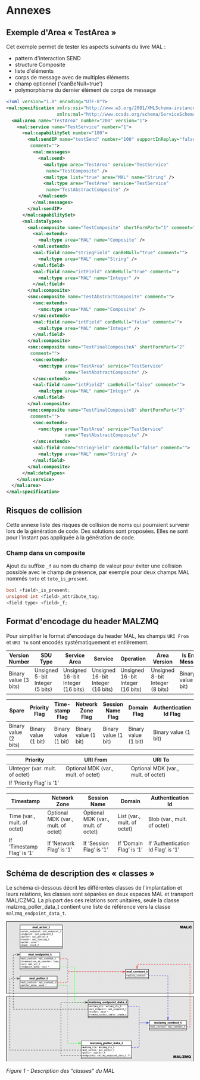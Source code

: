 Annexes
=======

Exemple d'Area « TestArea »
---------------------------

Cet exemple permet de tester les aspects suivants du livre MAL :

  -	pattern d'interaction SEND
  -	structure Composite
  -	liste d'éléments
  -	corps de message avec de multiples éléments
  -	champ optionnel ('canBeNull=true')
  -	polymorphisme du dernier élément de corps de message

```xml
<?xml version="1.0" encoding="UTF-8"?>
<mal:specification xmlns:xsi="http://www.w3.org/2001/XMLSchema-instance"
                   xmlns:mal="http://www.ccsds.org/schema/ServiceSchema">
  <mal:area name="TestArea" number="200" version="1">
    <mal:service name="TestService" number="1">
      <mal:capabilitySet number="100">
        <mal:sendIP name="testSend" number="100" supportInReplay="false"
         comment="">
          <mal:messages>
            <mal:send>
              <mal:type area="TestArea" service="TestService"
               name="TestComposite" />
              <mal:type list="true" area="MAL" name="String" />
              <mal:type area="TestArea" service="TestService"
               name="TestAbstractComposite" />
            </mal:send>
          </mal:messages>
        </mal:sendIP>
      </mal:capabilitySet>
      <mal:dataTypes>
        <mal:composite name="TestComposite" shortFormPart="1" comment="">
          <mal:extends>
            <mal:type area="MAL" name="Composite" />
          </mal:extends>
          <mal:field name="stringField" canBeNull="true" comment="">
            <mal:type area="MAL" name="String" />
          </mal:field>
          <mal:field name="intField" canBeNull="true" comment="">
            <mal:type area="MAL" name="Integer" />
          </mal:field>
        </mal:composite>
        <smc:composite name="TestAbstractComposite" comment="">
          <smc:extends>
            <smc:type area="MAL" name="Composite" />
          </smc:extends>
          <mal:field name="intField" canBeNull="false" comment="">
            <mal:type area="MAL" name="Integer" />
          </mal:field>
        </mal:composite>
        <smc:composite name="TestFinalCompositeA" shortFormPart="2"
         comment="">
          <smc:extends>
            <smc:type area="TestArea" service="TestService"
                      name="TestAbstractComposite" />
          </smc:extends>
          <mal:field name="intField2" canBeNull="false" comment="">
            <mal:type area="MAL" name="Integer" />
          </mal:field>
        </mal:composite>
        <smc:composite name="TestFinalCompositeB" shortFormPart="3"
         comment="">
          <smc:extends>
            <smc:type area="TestArea" service="TestService"
                      name="TestAbstractComposite" />
          </smc:extends>
          <mal:field name="stringField" canBeNull="false" comment="">
            <mal:type area="MAL" name="String" />
          </mal:field>
        </mal:composite>
      </mal:dataTypes>
    </mal:service>
  </mal:area>
</mal:specification>
```

Risques de collision
--------------------

Cette annexe liste des risques de collision de noms qui pourraient survenir lors de la génération de code. Des solutions sont proposées. Elles ne sont pour l'instant pas appliquée à la génération de code.

### Champ dans un composite

Ajout du suffixe `_f` au nom du champ de valeur pour éviter une collision possible avec le champ de présence, par exemple pour deux champs MAL nommés `toto` et `toto_is_present`.

```c
bool <field>_is_present;
unsigned int <field>_attribute_tag;
<field type> <field>_f;
```

Format d'encodage du header MALZMQ
----------------------------------
Pour simplifier le format d'encodage du header MAL, les champs `URI From` et `URI To` sont encodés systématiquement et entièrement. 

Version Number | SDU Type | Service Area | Service | Operation | Area Version | Is Error Message | QoSlevel | Session | Transaction Id
---------------|----------|--------------|---------|-----------|--------------|------------------|----------|---------|---------------
Binary value (3 bits) | Unsigned 5-bit Integer (5 bits) | Unsigned 16-bit Integer (16 bits) | Unsigned 16-bit Integer (16 bits) | Unsigned 16-bit Integer (16 bits) | Unsigned 8-bit Integer (8 bits) | Binary value (1 bit) | Unsigned 3-bit Integer (3 bits) | Unsigned 4-bit Integer (4 bits) | Unsigned 64-bit Integer (64 bits)

Spare                 | Priority Flag        | Time-stamp Flag      | Network Zone Flag    | Session Name Flag    | Domain Flag          | Authentication Id Flag
----------------------|----------------------|----------------------|----------------------|----------------------|----------------------|-----------------------
Binary value (2 bits) | Binary value (1 bit) | Binary value (1 bit) | Binary value (1 bit) | Binary value (1 bit) | Binary value (1 bit) | Binary value (1 bit)

Priority                        | URI From                            | URI To
--------------------------------|-------------------------------------|------------------------------------
UInteger (var. mult. of octet)  | Optional MDK (var., mult. of octet) | Optional MDK (var., mult. of octet)
If ‘Priority Flag’ is ‘1’       |

Timestamp                   | Network Zone                        | Session Name                        | Domain                                    | Authentication Id
----------------------------|-------------------------------------|-------------------------------------|-------------------------------------------|------------------------------
Time (var., mult. of octet) | Optional MDK (var., mult. of octet) | Optional MDK (var., mult. of octet) | List<Optional MDK> (var., mult. of octet) | Blob (var., mult. of octet)
If ‘Timestamp Flag’ is ‘1’  | If ‘Network Flag’ is ‘1’            | If ‘Session Flag’ is ‘1’            | If ‘Domain Flag’ is ‘1’                   | If ‘Authentication Id Flag’ is ‘1’

Schéma de description des « classes »
-------------------------------------

Le schéma ci-dessous décrit les différentes classes de l'implantation et leurs relations, les classes sont séparées en deux espaces MAL et transport MAL/CZMQ. La plupart des ces relations sont unitaires, seule la classe malzmq_poller_data_t contient une liste de référence vers la classe `malzmq_endpoint_data_t`.

![Class Diagram](img/class_diagram.png)

*Figure 1 - Description des "classes" du MAL*

